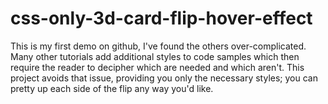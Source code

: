 # css-only-3d-card-flip-hover-effect
This is my first demo on github,  I've found the others over-complicated. Many other tutorials add additional styles to code samples which then require the reader to decipher which are needed and which aren't. This project avoids that issue, providing you only the necessary styles; you can pretty up each side of the flip any way you'd like.
